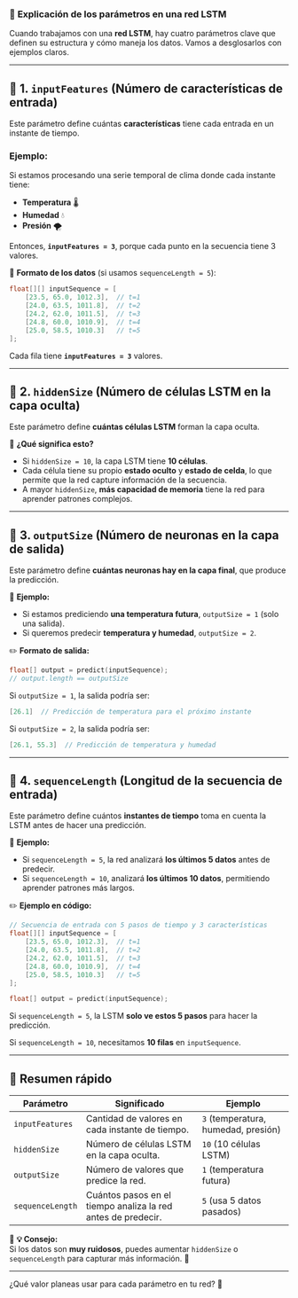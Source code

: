 ### 📌 **Explicación de los parámetros en una red LSTM**  

Cuando trabajamos con una **red LSTM**, hay cuatro parámetros clave que definen su estructura y cómo maneja los datos. Vamos a desglosarlos con ejemplos claros.  

---

## 🔹 **1. `inputFeatures`** (Número de características de entrada)  
Este parámetro define cuántas **características** tiene cada entrada en un instante de tiempo.  

### **Ejemplo:**  
Si estamos procesando una serie temporal de clima donde cada instante tiene:  
- **Temperatura** 🌡️  
- **Humedad** 💧  
- **Presión** 🌪️  

Entonces, **`inputFeatures = 3`**, porque cada punto en la secuencia tiene 3 valores.  

📌 **Formato de los datos** (si usamos `sequenceLength = 5`):  
```d
float[][] inputSequence = [
    [23.5, 65.0, 1012.3],  // t=1
    [24.0, 63.5, 1011.8],  // t=2
    [24.2, 62.0, 1011.5],  // t=3
    [24.8, 60.0, 1010.9],  // t=4
    [25.0, 58.5, 1010.3]   // t=5
];
```
Cada fila tiene **`inputFeatures = 3`** valores.

---

## 🔹 **2. `hiddenSize`** (Número de células LSTM en la capa oculta)  
Este parámetro define **cuántas células LSTM** forman la capa oculta.  

📌 **¿Qué significa esto?**  
- Si `hiddenSize = 10`, la capa LSTM tiene **10 células**.  
- Cada célula tiene su propio **estado oculto** y **estado de celda**, lo que permite que la red capture información de la secuencia.  
- A mayor `hiddenSize`, **más capacidad de memoria** tiene la red para aprender patrones complejos.  

---

## 🔹 **3. `outputSize`** (Número de neuronas en la capa de salida)  
Este parámetro define **cuántas neuronas hay en la capa final**, que produce la predicción.  

📌 **Ejemplo:**  
- Si estamos prediciendo **una temperatura futura**, `outputSize = 1` (solo una salida).  
- Si queremos predecir **temperatura y humedad**, `outputSize = 2`.  

✏️ **Formato de salida:**  
```d
float[] output = predict(inputSequence);
// output.length == outputSize
```
Si `outputSize = 1`, la salida podría ser:  
```d
[26.1]  // Predicción de temperatura para el próximo instante
```
Si `outputSize = 2`, la salida podría ser:  
```d
[26.1, 55.3]  // Predicción de temperatura y humedad
```

---

## 🔹 **4. `sequenceLength`** (Longitud de la secuencia de entrada)  
Este parámetro define cuántos **instantes de tiempo** toma en cuenta la LSTM antes de hacer una predicción.  

📌 **Ejemplo:**  
- Si `sequenceLength = 5`, la red analizará **los últimos 5 datos** antes de predecir.  
- Si `sequenceLength = 10`, analizará **los últimos 10 datos**, permitiendo aprender patrones más largos.  

✏️ **Ejemplo en código:**  
```d
// Secuencia de entrada con 5 pasos de tiempo y 3 características
float[][] inputSequence = [
    [23.5, 65.0, 1012.3],  // t=1
    [24.0, 63.5, 1011.8],  // t=2
    [24.2, 62.0, 1011.5],  // t=3
    [24.8, 60.0, 1010.9],  // t=4
    [25.0, 58.5, 1010.3]   // t=5
];

float[] output = predict(inputSequence);
```
Si `sequenceLength = 5`, la LSTM **solo ve estos 5 pasos** para hacer la predicción.  

Si `sequenceLength = 10`, necesitamos **10 filas** en `inputSequence`.  

---

## 🎯 **Resumen rápido**
| Parámetro         | Significado | Ejemplo |
|-------------------|------------|---------|
| `inputFeatures`   | Cantidad de valores en cada instante de tiempo. | `3` (temperatura, humedad, presión) |
| `hiddenSize`      | Número de células LSTM en la capa oculta. | `10` (10 células LSTM) |
| `outputSize`      | Número de valores que predice la red. | `1` (temperatura futura) |
| `sequenceLength`  | Cuántos pasos en el tiempo analiza la red antes de predecir. | `5` (usa 5 datos pasados) |

📌 **💡 Consejo:**  
Si los datos son **muy ruidosos**, puedes aumentar `hiddenSize` o `sequenceLength` para capturar más información. 🚀  

---

¿Qué valor planeas usar para cada parámetro en tu red? 🤔
